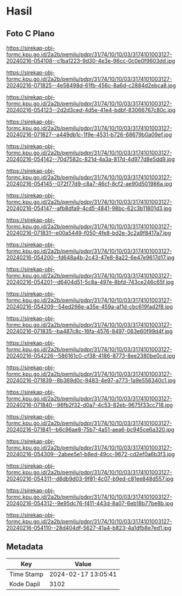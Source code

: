 # Hasil

## Foto C Plano

https://sirekap-obj-formc.kpu.go.id/2a2b/pemilu/pdpr/31/74/10/10/03/3174101003127-20240216-054108--c1ba1223-9d30-4e3e-96cc-0c0e0f9603dd.jpg

https://sirekap-obj-formc.kpu.go.id/2a2b/pemilu/pdpr/31/74/10/10/03/3174101003127-20240216-071825--4e58498d-61fb-456c-8a6d-c2884d2ebca8.jpg

https://sirekap-obj-formc.kpu.go.id/2a2b/pemilu/pdpr/31/74/10/10/03/3174101003127-20240216-054123--2d2d3ced-4d5e-41e4-bdbf-83066767c80c.jpg

https://sirekap-obj-formc.kpu.go.id/2a2b/pemilu/pdpr/31/74/10/10/03/3174101003127-20240216-071827--a449db1c-1f9e-4531-b726-68679b0a09ef.jpg

https://sirekap-obj-formc.kpu.go.id/2a2b/pemilu/pdpr/31/74/10/10/03/3174101003127-20240216-054142--70d7582c-821d-4a3a-817d-4d977d8e5dd9.jpg

https://sirekap-obj-formc.kpu.go.id/2a2b/pemilu/pdpr/31/74/10/10/03/3174101003127-20240216-054145--072f77d9-c8a7-46cf-8cf2-ae90d501986a.jpg

https://sirekap-obj-formc.kpu.go.id/2a2b/pemilu/pdpr/31/74/10/10/03/3174101003127-20240216-054147--afb8dfa9-4cd5-4841-98bc-62c3b11801d3.jpg

https://sirekap-obj-formc.kpu.go.id/2a2b/pemilu/pdpr/31/74/10/10/03/3174101003127-20240216-071831--e00a5449-f050-4fe8-bd2e-3c2a9f8417a7.jpg

https://sirekap-obj-formc.kpu.go.id/2a2b/pemilu/pdpr/31/74/10/10/03/3174101003127-20240216-054200--fd648a4b-2c43-47e8-8a22-6e47e9617d17.jpg

https://sirekap-obj-formc.kpu.go.id/2a2b/pemilu/pdpr/31/74/10/10/03/3174101003127-20240216-054201--d6404d51-5c8a-497e-8bfd-743ce246c65f.jpg

https://sirekap-obj-formc.kpu.go.id/2a2b/pemilu/pdpr/31/74/10/10/03/3174101003127-20240216-054209--54ed266e-a35e-459a-af1d-cbc619fad2f8.jpg

https://sirekap-obj-formc.kpu.go.id/2a2b/pemilu/pdpr/31/74/10/10/03/3174101003127-20240216-071835--ba487c8c-16fa-4576-8497-063e60f99d4f.jpg

https://sirekap-obj-formc.kpu.go.id/2a2b/pemilu/pdpr/31/74/10/10/03/3174101003127-20240216-054226--586161c0-cf38-4186-8773-8ee2380be0cd.jpg

https://sirekap-obj-formc.kpu.go.id/2a2b/pemilu/pdpr/31/74/10/10/03/3174101003127-20240216-071839--8b369d0c-9483-4e97-a773-1a9e556340c1.jpg

https://sirekap-obj-formc.kpu.go.id/2a2b/pemilu/pdpr/31/74/10/10/03/3174101003127-20240216-071840--96fb2f32-d0a7-4c53-82eb-9675f33cc718.jpg

https://sirekap-obj-formc.kpu.go.id/2a2b/pemilu/pdpr/31/74/10/10/03/3174101003127-20240216-071841--b6c96ae8-75b7-4a51-aea6-bc945ce6a320.jpg

https://sirekap-obj-formc.kpu.go.id/2a2b/pemilu/pdpr/31/74/10/10/03/3174101003127-20240216-054309--2abee5e1-b8ed-49cc-9672-cd2ef0a6b3f3.jpg

https://sirekap-obj-formc.kpu.go.id/2a2b/pemilu/pdpr/31/74/10/10/03/3174101003127-20240216-054311--d8db9d03-9f81-4c07-b9ed-c81ee848d557.jpg

https://sirekap-obj-formc.kpu.go.id/2a2b/pemilu/pdpr/31/74/10/10/03/3174101003127-20240216-054312--9e95dc76-f411-443d-8a07-6eb18b77be8b.jpg

https://sirekap-obj-formc.kpu.go.id/2a2b/pemilu/pdpr/31/74/10/10/03/3174101003127-20240216-054110--28d404df-5627-41a4-b823-4a1dfb8e7ed1.jpg


## Metadata

| Key        | Value               |
| ---------- | ------------------- |
| Time Stamp | 2024-02-17 13:05:41 |
| Kode Dapil | 3102                |



